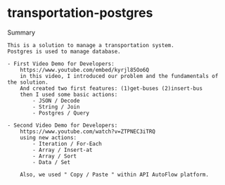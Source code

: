 # transportation-postgres
Summary

    This is a solution to manage a transportation system.
    Postgres is used to manage database. 

    - First Video Demo for Developers:
        https://www.youtube.com/embed/kyrjl85Oo6Q
        in this video, I introduced our problem and the fundamentals of the solution.
        And created two first features: (1)get-buses (2)insert-bus
        then I used some basic actions:
            - JSON / Decode
            - String / Join
            - Postgres / Query
        
    - Second Video Demo for Developers:
        https://www.youtube.com/watch?v=ZTPNEC3iTRQ
        using new actions: 
            - Iteration / For-Each 
            - Array / Insert-at 
            - Array / Sort 
            - Data / Set 

        Also, we used " Copy / Paste " within API AutoFlow platform.
 
